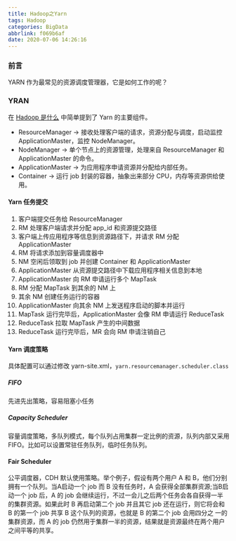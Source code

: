 ```yaml
---
title: Hadoop之Yarn
tags: Hadoop
categories: BigData
abbrlink: f069b6af
date: 2020-07-06 14:26:16
---
```

### 前言
YARN 作为最常见的资源调度管理器，它是如何工作的呢？
<!--more-->

### YRAN
在 [Hadoop 是什么]() 中简单提到了 Yarn 的主要组件。

- ResourceManager -> 接收处理客户端的请求，资源分配与调度，启动监控 ApplicationMaster，监控 NodeManager。
- NodeManager -> 单个节点上的资源管理，处理来自 ResourceManager 和 ApplicationMaster 的命令。
- ApplicationMaster -> 为应用程序申请资源并分配给内部任务。
- Container -> 运行 job 封装的容器，抽象出来部分 CPU，内存等资源供给使用。

#### Yarn 任务提交
1. 客户端提交任务给 ResourceManager
2. RM 处理客户端请求并分配 app_id 和资源提交路径
3. 客户端上传应用程序等信息到资源路径下，并请求 RM 分配 ApplicationMaster
4. RM 将请求添加到容量调度器中
5. NM 空闲后领取到 job 并创建 Container 和 ApplicationMaster
6. ApplicationMaster 从资源提交路径中下载应用程序相关信息到本地
7. ApplicationMaster 向 RM 申请运行多个 MapTask
8. RM 分配 MapTask 到其余的 NM 上
9. 其余 NM 创建任务运行的容器
10. ApplicationMaster 向其余 NM 上发送程序启动的脚本并运行
11. MapTask 运行完毕后，ApplicationMaster 会像 RM 申请运行 ReduceTask
12. ReduceTask 拉取 MapTask 产生的中间数据
13. ReduceTask 运行完毕后，MR 会向 RM 申请注销自己

#### Yarn 调度策略
具体配置可以通过修改 yarn-site.xml，`yarn.resourcemanager.scheduler.class`

##### FIFO
先进先出策略，容易阻塞小任务

##### Capacity Scheduler
容量调度策略，多队列模式，每个队列占用集群一定比例的资源，队列内部又采用 FIFO。比如可以设置常驻任务队列，临时任务队列。

#### Fair Scheduler
公平调度器，CDH 默认使用策略。举个例子，假设有两个用户 A 和 B，他们分别拥有一个队列。当A启动一个 job 而 B 没有任务时，A 会获得全部集群资源;当B启动一个 job 后，A 的 job 会继续运行，不过一会儿之后两个任务会各自获得一半的集群资源。如果此时 B 再启动第二个 job 并且其它 job 还在运行，则它将会和 B 的第一个 job 共享 B 这个队列的资源，也就是 B 的第二个 job 会用四分之 一的集群资源，而 A 的 job 仍然用于集群一半的资源，结果就是资源最终在两个用户之间平等的共享。
